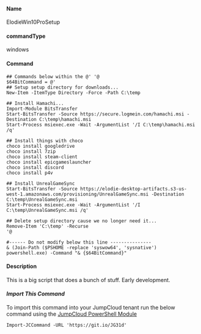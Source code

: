 #### Name

ElodieWin10ProSetup

#### commandType

windows

#### Command

```
## Commands below within the @' '@
$64BitCommand = @'
## Setup setup directory for downloads...
New-Item -ItemType Directory -Force -Path C:\temp

## Install Hamachi...
Import-Module BitsTransfer
Start-BitsTransfer -Source https://secure.logmein.com/hamachi.msi -Destination C:\temp\hamachi.msi
Start-Process msiexec.exe -Wait -ArgumentList '/I C:\temp\hamachi.msi /q'

## Install things with choco
choco install googledrive
choco install 7zip
choco install steam-client
choco install epicgameslauncher
choco install discord
choco install p4v

## Install UnrealGameSync
Start-BitsTransfer -Source https://elodie-desktop-artifacts.s3-us-west-1.amazonaws.com/provisioning/UnrealGameSync.msi -Destination C:\temp\UnrealGameSync.msi
Start-Process msiexec.exe -Wait -ArgumentList '/I C:\temp\UnrealGameSync.msi /q'

## Delete setup directory cause we no longer need it...
Remove-Item 'C:\temp' -Recurse
'@

#------ Do not modify below this line ---------------
& (Join-Path ($PSHOME -replace 'syswow64', 'sysnative') powershell.exe) -Command "& {$64BitCommand}"
```

#### Description

This is a big script that does a bunch of stuff. Early development.

#### *Import This Command*

To import this command into your JumpCloud tenant run the below command using the [JumpCloud PowerShell Module](https://github.com/TheJumpCloud/support/wiki/Installing-the-JumpCloud-PowerShell-Module)

```
Import-JCCommand -URL 'https://git.io/JG31d'
```